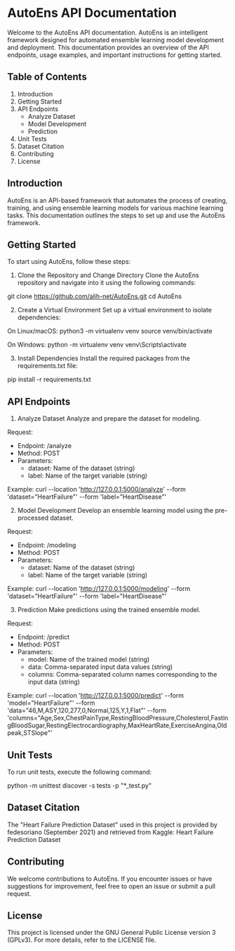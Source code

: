 AutoEns API Documentation
=========================

Welcome to the AutoEns API documentation. AutoEns is an intelligent framework designed for automated ensemble learning model development and deployment. This documentation provides an overview of the API endpoints, usage examples, and important instructions for getting started.

Table of Contents
-----------------
1. Introduction
2. Getting Started
3. API Endpoints
    - Analyze Dataset
    - Model Development
    - Prediction
4. Unit Tests
5. Dataset Citation
6. Contributing
7. License

Introduction
--------------
AutoEns is an API-based framework that automates the process of creating, training, and using ensemble learning models for various machine learning tasks. This documentation outlines the steps to set up and use the AutoEns framework.

Getting Started
----------------
To start using AutoEns, follow these steps:

1. Clone the Repository and Change Directory
Clone the AutoEns repository and navigate into it using the following commands:

git clone https://github.com/alih-net/AutoEns.git
cd AutoEns

2. Create a Virtual Environment
Set up a virtual environment to isolate dependencies:

On Linux/macOS:
python3 -m virtualenv venv
source venv/bin/activate

On Windows:
python -m virtualenv venv
venv\Scripts\activate

3. Install Dependencies
Install the required packages from the requirements.txt file:

pip install -r requirements.txt

API Endpoints
---------------
1. Analyze Dataset
Analyze and prepare the dataset for modeling.

Request:
- Endpoint: /analyze
- Method: POST
- Parameters:
    - dataset: Name of the dataset (string)
    - label: Name of the target variable (string)

Example:
curl --location 'http://127.0.0.1:5000/analyze' --form 'dataset="HeartFailure"' --form 'label="HeartDisease"'

2. Model Development
Develop an ensemble learning model using the pre-processed dataset.

Request:
- Endpoint: /modeling
- Method: POST
- Parameters:
    - dataset: Name of the dataset (string)
    - label: Name of the target variable (string)

Example:
curl --location 'http://127.0.0.1:5000/modeling' --form 'dataset="HeartFailure"' --form 'label="HeartDisease"'

3. Prediction
Make predictions using the trained ensemble model.

Request:
- Endpoint: /predict
- Method: POST
- Parameters:
    - model: Name of the trained model (string)
    - data: Comma-separated input data values (string)
    - columns: Comma-separated column names corresponding to the input data (string)

Example:
curl --location 'http://127.0.0.1:5000/predict' --form 'model="HeartFailure"' --form 'data="46,M,ASY,120,277,0,Normal,125,Y,1,Flat"' --form 'columns="Age,Sex,ChestPainType,RestingBloodPressure,Cholesterol,FastingBloodSugar,RestingElectrocardiography,MaxHeartRate,ExerciseAngina,Oldpeak,STSlope"'

Unit Tests
-----------
To run unit tests, execute the following command:

python -m unittest discover -s tests -p "*_test.py"

Dataset Citation
----------------
The "Heart Failure Prediction Dataset" used in this project is provided by fedesoriano (September 2021) and retrieved from Kaggle: Heart Failure Prediction Dataset

Contributing
------------
We welcome contributions to AutoEns. If you encounter issues or have suggestions for improvement, feel free to open an issue or submit a pull request.

License
-------
This project is licensed under the GNU General Public License version 3 (GPLv3). For more details, refer to the LICENSE file.
